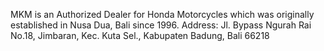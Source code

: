 MKM is an Authorized Dealer for Honda Motorcycles which was originally established in Nusa Dua, Bali since 1996.
Address: Jl. Bypass Ngurah Rai No.18, Jimbaran, Kec. Kuta Sel., Kabupaten Badung, Bali 66218
